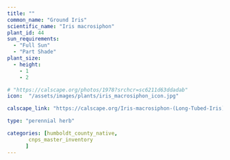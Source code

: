 ```yaml
---
title: ""
common_name: "Ground Iris"
scientific_name: "Iris macrosiphon"
plant_id: 44
sun_requirements:
  - "Full Sun"
  - "Part Shade"
plant_size:
  - height: 
    - 1
    - 2

# "https://calscape.org/photos/1978?srchcr=sc6211d63ddadab"
icon:  "/assets/images/plants/iris_macrosiphon_icon.jpg"

calscape_link: "https://calscape.org/Iris-macrosiphon-(Long-Tubed-Iris)"

type: "perennial herb"

categories: [humboldt_county_native,
       cnps_master_inventory
      ]
---
```



